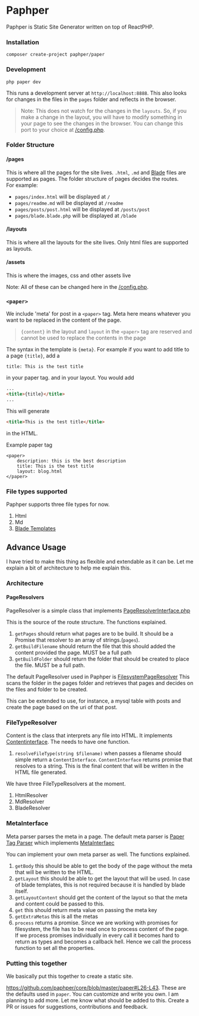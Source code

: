 # Paphper

Paphper is Static Site Generator written on top of ReactPHP.

### Installation

`composer create-project paphper/paper`

### Development

`php paper dev`

This runs a development server at `http://localhost:8888`. 
This also looks for changes in the files in the `pages` folder and reflects in the browser.
> Note: This does not watch for the changes in the `layouts`. So, if you make a change in the layout, 
you will have to modify something in your page to see the changes in the browser.
You can change this port to your choice at [/config.php](/config.php).

### Folder Structure

#### /pages
This is where all the pages for the site lives. `.html`, `.md` and [Blade](https://laravel.com/docs/7.x/blade) files are supported as pages. The folder structure of pages decides the routes.    
For example:
- `pages/index.html` will be displayed at `/`
- `pages/readme.md` will be displayed at `/readme`
- `pages/posts/post.html` will be displayed at `/posts/post`
- `pages/blade.blade.php` will be displayed at `/blade`

#### /layouts
This is where all the layouts for the site lives. Only html files are supported as layouts.

#### /assets
This is where the images, css and other assets live

Note: All of these can be changed here in the [/config.php](/config.php).

### `<paper>`
We include 'meta' for post in a `<paper>` tag. Meta here means whatever you want to be replaced in the content of the page.

> `{content}` in the layout and `layout` in the `<paper>` tag are reserved and cannot be used to replace the contents in the page

The syntax in the template is `{meta}`.
For example if you want to add title to a page `{title}`, add a 
```
title: This is the test title
```
in your paper tag. 
and in your layout. You would add

```html
...
<title>{title}</title>
...

```

This will generate 
```html
<title>This is the test title</title>
```
in the HTML.
  
Example paper tag
```
<paper>       
    description: this is the best description
    title: This is the test title
    layout: blog.html
</paper>
``` 

### File types supported

Paphper supports three file types for now.

1. Html
1. Md
1. [Blade Templates](https://laravel.com/docs/7.x/blade)


## Advance Usage

I have tried to make this thing as flexible and extendable as it can be. Let me explain a bit of architecture to help me explain this.

### Architecture

#### PageResolvers

PageResolver is a simple class that implements [PageResolverInterface.php](https://github.com/paphper/core/blob/master/src/Contracts/PageResolverInterface.php)

This is the source of the route structure. The functions explained.

1. `getPages` should return what pages are to be build. It should be a Promise that resolver to an array of strings.(`pages`).
1. `getBuildFilename` should return the file that this should added the content provided the page. MUST be a full path
1. `getBuildFolder` should return the folder that should be created to place the file. MUST be a full path.  

The default PageResolver used in Paphper is [FilesystemPageResolver](https://github.com/paphper/core/blob/master/src/PageResolvers/FilesystemPageResolver.php)
This scans the folder in the pages folder and retrieves that pages and decides on the files and folder to be created.

This can be extended to use, for instance, a mysql table with posts and create the page based on the uri of that post.

### FileTypeResolver

Content is the class that interprets any file into HTML. It implements [Contentinterface](https://github.com/paphper/core/blob/master/src/Contracts/ContentInterface.php).
The needs to have one function.

1. `resolveFileType(string $filename)` when passes a filename should simple return a `ContentInterface`. 
`ContentInterface` returns promise that resolves to a string. This is the final content that will be written in the HTML file generated.

We have three FileTypeResolvers at the moment.

1. HtmlResolver
1. MdResolver
3. BladeResolver

### MetaInterface

Meta parser parses the meta in a page. The default meta parser is [Paper Tag Parser](https://github.com/paphper/core/blob/master/src/Parsers/AbstractPaperTagParser.php) which implements [MetaInterfaec](https://github.com/paphper/core/blob/master/src/Contracts/MetaInterface.php)

You can implement your own meta parser as well. The functions explained.

1. `getBody` this should be able to get the body of the page without the meta that will be written to the HTML.
1. `getLayout` this should be able to get the layout that will be used. In case of blade templates, this is not required because it is handled by blade itself.
1. `getLayoutContent` should get the content of the layout so that the meta and content could be passed to this.
1. `get` this should return meta value on passing the meta key
1. `getExtraMetas` this is all the metas
1. `process` returns a promise. Since we are working with promises for filesystem, the file has to be read once to process content of the page. 
If we process promises individually in every call it becomes hard to return as types and becomes a callback hell. 
Hence we call the process function to set all the properties.

### Putting this together

We basically put this together to create a static site. 

https://github.com/paphper/core/blob/master/paper#L26-L43. These are the defaults used in `paper`. You can customize and write you own. I am planning to add more. 
Let me know what should be added to this. Create a PR or issues for suggestions, contributions and feedback.



